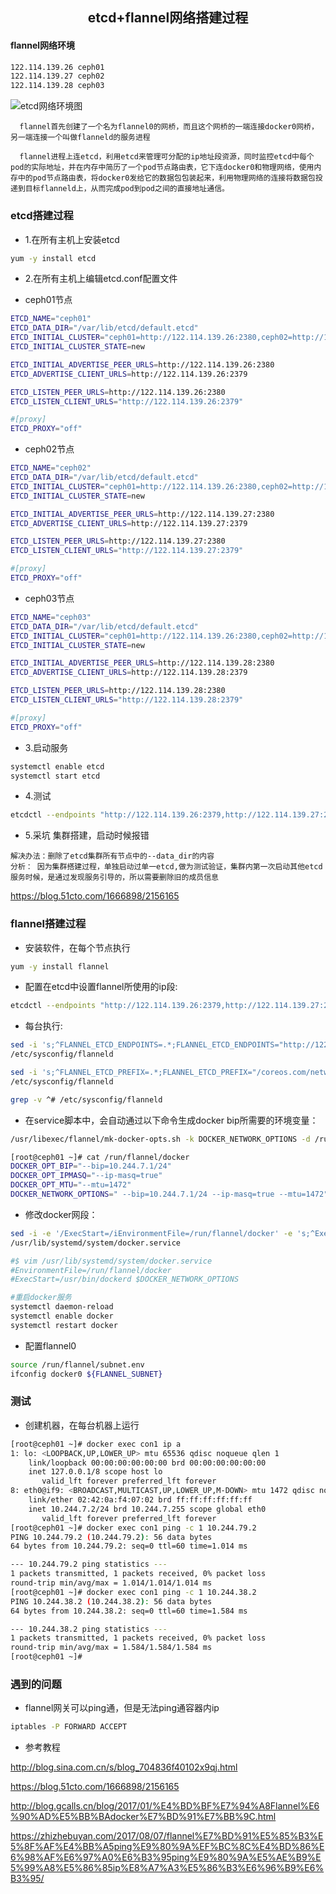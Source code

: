 ## <center>etcd+flannel网络搭建过程<center>


#### flannel网络环境

``` bash
122.114.139.26 ceph01
122.114.139.27 ceph02
122.114.139.28 ceph03
```
  
![etcd网络环境图](http://blog.gcalls.cn/images/packet-01.png)

```
  flannel首先创建了一个名为flannel0的网桥，而且这个网桥的一端连接docker0网桥，另一端连接一个叫做flanneld的服务进程
  
  flannel进程上连etcd，利用etcd来管理可分配的ip地址段资源，同时监控etcd中每个pod的实际地址，并在内存中简历了一个pod节点路由表，它下连docker0和物理网络，使用内存中的pod节点路由表，将docker0发给它的数据包包装起来，利用物理网络的连接将数据包投递到目标flanneld上，从而完成pod到pod之间的直接地址通信。

```

### etcd搭建过程


* 1.在所有主机上安装etcd

``` bash
yum -y install etcd
```

* 2.在所有主机上编辑etcd.conf配置文件

 * ceph01节点

``` bash
ETCD_NAME="ceph01"
ETCD_DATA_DIR="/var/lib/etcd/default.etcd"
ETCD_INITIAL_CLUSTER="ceph01=http://122.114.139.26:2380,ceph02=http://122.114.139.27:2380,ceph03=http://122.114.139.28:2380"
ETCD_INITIAL_CLUSTER_STATE=new

ETCD_INITIAL_ADVERTISE_PEER_URLS=http://122.114.139.26:2380
ETCD_ADVERTISE_CLIENT_URLS=http://122.114.139.26:2379

ETCD_LISTEN_PEER_URLS=http://122.114.139.26:2380
ETCD_LISTEN_CLIENT_URLS="http://122.114.139.26:2379"

#[proxy]
ETCD_PROXY="off"
```
  
  * ceph02节点

``` bash
ETCD_NAME="ceph02"
ETCD_DATA_DIR="/var/lib/etcd/default.etcd"
ETCD_INITIAL_CLUSTER="ceph01=http://122.114.139.26:2380,ceph02=http://122.114.139.27:2380,ceph03=http://122.114.139.28:2380"
ETCD_INITIAL_CLUSTER_STATE=new

ETCD_INITIAL_ADVERTISE_PEER_URLS=http://122.114.139.27:2380
ETCD_ADVERTISE_CLIENT_URLS=http://122.114.139.27:2379

ETCD_LISTEN_PEER_URLS=http://122.114.139.27:2380
ETCD_LISTEN_CLIENT_URLS="http://122.114.139.27:2379"

#[proxy]
ETCD_PROXY="off"
```
  
  * ceph03节点

``` bash
ETCD_NAME="ceph03"
ETCD_DATA_DIR="/var/lib/etcd/default.etcd"
ETCD_INITIAL_CLUSTER="ceph01=http://122.114.139.26:2380,ceph02=http://122.114.139.27:2380,ceph03=http://122.114.139.28:2380"
ETCD_INITIAL_CLUSTER_STATE=new

ETCD_INITIAL_ADVERTISE_PEER_URLS=http://122.114.139.28:2380
ETCD_ADVERTISE_CLIENT_URLS=http://122.114.139.28:2379

ETCD_LISTEN_PEER_URLS=http://122.114.139.28:2380
ETCD_LISTEN_CLIENT_URLS="http://122.114.139.28:2379"

#[proxy]
ETCD_PROXY="off"
```

* 3.启动服务

``` bash
systemctl enable etcd
systemctl start etcd
```

* 4.测试

``` bash
etcdctl --endpoints "http://122.114.139.26:2379,http://122.114.139.27:2379,http://122.114.139.28:2379" cluster-health

```

* 5.采坑
  集群搭建，启动时候报错

```
解决办法：删除了etcd集群所有节点中的--data_dir的内容
分析： 因为集群搭建过程，单独启动过单一etcd,做为测试验证，集群内第一次启动其他etcd服务时候，是通过发现服务引导的，所以需要删除旧的成员信息
```
https://blog.51cto.com/1666898/2156165


### flannel搭建过程

* 安装软件，在每个节点执行

``` bash
yum -y install flannel
```

* 配置在etcd中设置flannel所使用的ip段:

``` bash
etcdctl --endpoints "http://122.114.139.26:2379,http://122.114.139.27:2379,http://122.114.139.28:2379" set /coreos.com/network/config '{"NetWork":"10.244.0.0/16"}'
```

* 每台执行:

``` bash
sed -i 's;^FLANNEL_ETCD_ENDPOINTS=.*;FLANNEL_ETCD_ENDPOINTS="http://122.114.139.26:2379,http://122.114.139.27:2379,http://122.114.139.28:2379";g' \
/etc/sysconfig/flanneld

sed -i 's;^FLANNEL_ETCD_PREFIX=.*;FLANNEL_ETCD_PREFIX="/coreos.com/network";g' \
/etc/sysconfig/flanneld

grep -v ^# /etc/sysconfig/flanneld
```

* 在service脚本中，会自动通过以下命令生成docker bip所需要的环境变量：

``` bash
/usr/libexec/flannel/mk-docker-opts.sh -k DOCKER_NETWORK_OPTIONS -d /run/flannel/docker

[root@ceph01 ~]# cat /run/flannel/docker
DOCKER_OPT_BIP="--bip=10.244.7.1/24"
DOCKER_OPT_IPMASQ="--ip-masq=true"
DOCKER_OPT_MTU="--mtu=1472"
DOCKER_NETWORK_OPTIONS=" --bip=10.244.7.1/24 --ip-masq=true --mtu=1472"

```

* 修改docker网段：

``` bash
sed -i -e '/ExecStart=/iEnvironmentFile=/run/flannel/docker' -e 's;^ExecStart=/usr/bin/dockerd;ExecStart=/usr/bin/dockerd $DOCKER_NETWORK_OPTIONS;g' \
/usr/lib/systemd/system/docker.service

#$ vim /usr/lib/systemd/system/docker.service
#EnvironmentFile=/run/flannel/docker
#ExecStart=/usr/bin/dockerd $DOCKER_NETWORK_OPTIONS

#重启docker服务
systemctl daemon-reload
systemctl enable docker
systemctl restart docker
```

* 配置flannel0

``` bash
source /run/flannel/subnet.env
ifconfig docker0 ${FLANNEL_SUBNET}
```

### 测试

* 创建机器，在每台机器上运行

``` bash
[root@ceph01 ~]# docker exec con1 ip a
1: lo: <LOOPBACK,UP,LOWER_UP> mtu 65536 qdisc noqueue qlen 1
    link/loopback 00:00:00:00:00:00 brd 00:00:00:00:00:00
    inet 127.0.0.1/8 scope host lo
       valid_lft forever preferred_lft forever
8: eth0@if9: <BROADCAST,MULTICAST,UP,LOWER_UP,M-DOWN> mtu 1472 qdisc noqueue
    link/ether 02:42:0a:f4:07:02 brd ff:ff:ff:ff:ff:ff
    inet 10.244.7.2/24 brd 10.244.7.255 scope global eth0
       valid_lft forever preferred_lft forever
[root@ceph01 ~]# docker exec con1 ping -c 1 10.244.79.2
PING 10.244.79.2 (10.244.79.2): 56 data bytes
64 bytes from 10.244.79.2: seq=0 ttl=60 time=1.014 ms

--- 10.244.79.2 ping statistics ---
1 packets transmitted, 1 packets received, 0% packet loss
round-trip min/avg/max = 1.014/1.014/1.014 ms
[root@ceph01 ~]# docker exec con1 ping -c 1 10.244.38.2
PING 10.244.38.2 (10.244.38.2): 56 data bytes
64 bytes from 10.244.38.2: seq=0 ttl=60 time=1.584 ms

--- 10.244.38.2 ping statistics ---
1 packets transmitted, 1 packets received, 0% packet loss
round-trip min/avg/max = 1.584/1.584/1.584 ms
[root@ceph01 ~]#
```

### 遇到的问题

* flannel网关可以ping通，但是无法ping通容器内ip

``` bash
iptables -P FORWARD ACCEPT
```

* 参考教程

http://blog.sina.com.cn/s/blog_704836f40102x9qj.html

https://blog.51cto.com/1666898/2156165

http://blog.gcalls.cn/blog/2017/01/%E4%BD%BF%E7%94%A8Flannel%E6%90%AD%E5%BB%BAdocker%E7%BD%91%E7%BB%9C.html

https://zhizhebuyan.com/2017/08/07/flannel%E7%BD%91%E5%85%B3%E5%8F%AF%E4%BB%A5ping%E9%80%9A%EF%BC%8C%E4%BD%86%E6%98%AF%E6%97%A0%E6%B3%95ping%E9%80%9A%E5%AE%B9%E5%99%A8%E5%86%85ip%E8%A7%A3%E5%86%B3%E6%96%B9%E6%B3%95/
